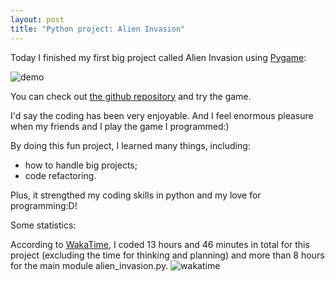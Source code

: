 ```yaml
---
layout: post
title: "Python project: Alien Invasion"
---
```


Today I finished my first big project called Alien Invasion using [Pygame](https://www.pygame.org):

![demo]({{https://tillchen.com}}/images/demo.gif)

You can check out [the github repository](https://github.com/tillchen/Alien_Invasion) and try the game.

I'd say the coding has been very enjoyable. And I feel enormous pleasure when my friends and I play the game I programmed:)

By doing this fun project, I learned many things, including:

* how to handle big projects;
* code refactoring.

Plus, it strengthed my coding skills in python and my love for programming:D!

Some statistics:

According to [WakaTime](https://wakatime.com/), I coded 13 hours and 46 minutes in total for this project (excluding the time for thinking and planning) and more than 8 hours for the main module alien_invasion.py.
![wakatime]({{https://tillchen.com}}/images/alien_invasion_wakatime.png)